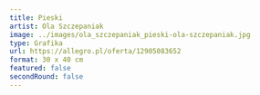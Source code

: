 ```yaml
---
title: Pieski
artist: Ola Szczepaniak
image: ../images/ola_szczepaniak_pieski-ola-szczepaniak.jpg
type: Grafika
url: https://allegro.pl/oferta/12905083652
format: 30 x 40 cm
featured: false
secondRound: false
---
```


